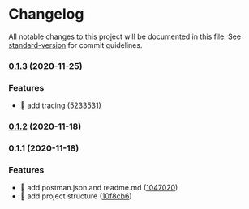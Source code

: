 # Changelog

All notable changes to this project will be documented in this file. See [standard-version](https://github.com/conventional-changelog/standard-version) for commit guidelines.

### [0.1.3](https://github.com/yeukfei02/node-firestore-graphql-playground/compare/v0.1.2...v0.1.3) (2020-11-25)


### Features

* 🎸 add tracing ([5233531](https://github.com/yeukfei02/node-firestore-graphql-playground/commit/52335310c834b1eb775f1a80872b2c040dfa97c5))

### [0.1.2](https://github.com/yeukfei02/node-firestore-graphql-playground/compare/v0.1.1...v0.1.2) (2020-11-18)

### 0.1.1 (2020-11-18)


### Features

* 🎸 add postman.json and readme.md ([1047020](https://github.com/yeukfei02/node-firestore-graphql-playground/commit/1047020d364a11165e1631a23cf921d0ac2a808e))
* 🎸 add project structure ([10f8cb6](https://github.com/yeukfei02/node-firestore-graphql-playground/commit/10f8cb64ead443e0ea85aed92f1293b217f393ed))
